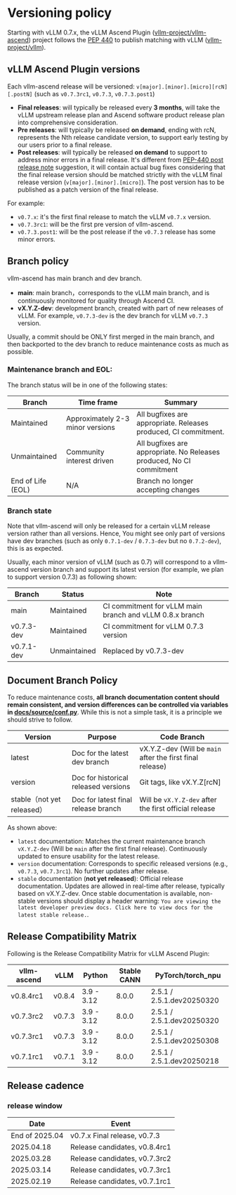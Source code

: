 # Versioning policy

Starting with vLLM 0.7.x, the vLLM Ascend Plugin ([vllm-project/vllm-ascend](https://github.com/vllm-project/vllm-ascend)) project follows the [PEP 440](https://peps.python.org/pep-0440/) to publish matching with vLLM ([vllm-project/vllm](https://github.com/vllm-project/vllm)).

## vLLM Ascend Plugin versions

Each vllm-ascend release will be versioned: `v[major].[minor].[micro][rcN][.postN]` (such as
`v0.7.3rc1`, `v0.7.3`, `v0.7.3.post1`)

- **Final releases**: will typically be released every **3 months**, will take the vLLM upstream release plan and Ascend software product release plan into comprehensive consideration.
- **Pre releases**: will typically be released **on demand**, ending with rcN, represents the Nth release candidate version, to support early testing by our users prior to a final release.
- **Post releases**: will typically be released **on demand** to support to address minor errors in a final release. It's different from [PEP-440 post release note](https://peps.python.org/pep-0440/#post-releases) suggestion, it will contain actual bug fixes considering that the final release version should be matched strictly with the vLLM final release version (`v[major].[minor].[micro]`). The post version has to be published as a patch version of the final release.

For example:
- `v0.7.x`: it's the first final release to match the vLLM `v0.7.x` version.
- `v0.7.3rc1`: will be the first pre version of vllm-ascend.
- `v0.7.3.post1`: will be the post release if the `v0.7.3` release has some minor errors.

## Branch policy

vllm-ascend has main branch and dev branch.

- **main**: main branch，corresponds to the vLLM main branch, and is continuously monitored for quality through Ascend CI.
- **vX.Y.Z-dev**: development branch, created with part of new releases of vLLM. For example, `v0.7.3-dev` is the dev branch for vLLM `v0.7.3` version.

Usually, a commit should be ONLY first merged in the main branch, and then backported to the dev branch to reduce maintenance costs as much as possible.

### Maintenance branch and EOL:
The branch status will be in one of the following states:

| Branch            | Time frame                       | Summary                                                              |
|-------------------|----------------------------------|----------------------------------------------------------------------|
| Maintained        | Approximately 2-3 minor versions | All bugfixes are appropriate. Releases produced, CI commitment.      |
| Unmaintained      | Community interest driven        | All bugfixes are appropriate. No Releases produced, No CI commitment |
| End of Life (EOL) | N/A                              | Branch no longer accepting changes                                   |

### Branch state

Note that vllm-ascend will only be released for a certain vLLM release version rather than all versions. Hence, You might see only part of versions have dev branches (such as only `0.7.1-dev` / `0.7.3-dev` but no `0.7.2-dev`), this is as expected.

Usually, each minor version of vLLM (such as 0.7) will correspond to a vllm-ascend version branch and support its latest version (for example, we plan to support version 0.7.3) as following shown:

| Branch     | Status       | Note                                 |
|------------|--------------|--------------------------------------|
| main       | Maintained   | CI commitment for vLLM main branch and vLLM 0.8.x branch   |
| v0.7.3-dev | Maintained   | CI commitment for vLLM 0.7.3 version |
| v0.7.1-dev | Unmaintained | Replaced by v0.7.3-dev               |

## Document Branch Policy
To reduce maintenance costs, **all branch documentation content should remain consistent, and version differences can be controlled via variables in [docs/source/conf.py](https://github.com/vllm-project/vllm-ascend/blob/main/docs/source/conf.py)**. While this is not a simple task, it is a principle we should strive to follow.

| Version | Purpose | Code Branch |
|-----|-----|---------|
| latest | Doc for the latest dev branch | vX.Y.Z-dev (Will be `main` after the first final release) |
| version | Doc for historical released versions | Git tags, like vX.Y.Z[rcN] |
| stable（not yet released） | Doc for latest final release branch | Will be `vX.Y.Z-dev` after the first official release |

As shown above:

- `latest` documentation: Matches the current maintenance branch `vX.Y.Z-dev` (Will be `main` after the first final release). Continuously updated to ensure usability for the latest release.
- `version` documentation: Corresponds to specific released versions (e.g., `v0.7.3`, `v0.7.3rc1`). No further updates after release.
- `stable` documentation (**not yet released**): Official release documentation. Updates are allowed in real-time after release, typically based on vX.Y.Z-dev. Once stable documentation is available, non-stable versions should display a header warning: `You are viewing the latest developer preview docs. Click here to view docs for the latest stable release.`.

## Release Compatibility Matrix

Following is the Release Compatibility Matrix for vLLM Ascend Plugin:

| vllm-ascend  | vLLM         | Python | Stable CANN | PyTorch/torch_npu |
|--------------|--------------| --- | --- | --- |
| v0.8.4rc1 | v0.8.4 | 3.9 - 3.12 | 8.0.0   |  2.5.1 / 2.5.1.dev20250320 |
| v0.7.3rc2 | v0.7.3 | 3.9 - 3.12 | 8.0.0   |  2.5.1 / 2.5.1.dev20250320 |
| v0.7.3rc1 | v0.7.3 | 3.9 - 3.12 | 8.0.0   |  2.5.1 / 2.5.1.dev20250308 |
| v0.7.1rc1 | v0.7.1 | 3.9 - 3.12 | 8.0.0   |  2.5.1 / 2.5.1.dev20250218 |

## Release cadence

### release window

| Date       | Event                                     |
|------------|-------------------------------------------|
| End of 2025.04 | v0.7.x Final release, v0.7.3          |
| 2025.04.18 | Release candidates, v0.8.4rc1             |
| 2025.03.28 | Release candidates, v0.7.3rc2             |
| 2025.03.14 | Release candidates, v0.7.3rc1             |
| 2025.02.19 | Release candidates, v0.7.1rc1             |
